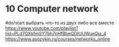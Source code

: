 # 10 Computer network
#do/start выбрать что-то из двух либо все вместе
https://www.youtube.com/playlist?list=PLd7QXkfmSY7bh7nHfBbeQDIUUWueQja_4
https://www.asozykin.ru/courses/networks_online